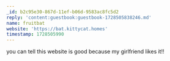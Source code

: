```yaml
---
_id: b2c95e30-867d-11ef-b06d-9583ac8fc5d2
reply: 'content:guestbook:guestbook-1728505838246.md'
name: fruitbat
website: 'https://bat.kittycat.homes'
timestamp: 1728505990
---
```

you can tell this website is good because my girlfriend likes it!!
